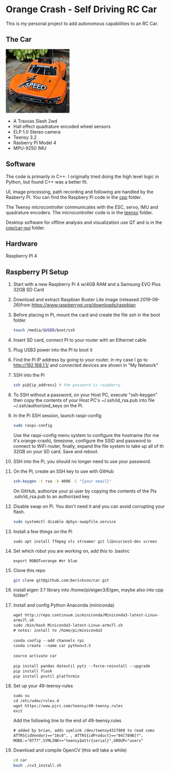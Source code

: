 #  Orange Crash - Self Driving RC Car
This is my personal project to add autonomous capabilities to an RC Car.

## The Car

![anaranjado avatar](media/anaranjado_avatar.jpg)

* A Traxxas Slash 2wd
* Hall effect quadrature encoded wheel sensors
* ELP 1.0 Stereo camera
* Teensy 3.2
* Rasberry PI Model 4
* MPU-9250 IMU


## Software

The code is primarily in C++.  I originally tried doing the high level logic in Python, but found C++ was a better fit.

UI, image processing, path recording and following are handled by the Rasberry PI. You can find the Raspbery Pi code in the [cpp](cpp) folder.

The Teensy microcontroller communicates with the ESC, servo, IMU and quadrature encoders.  The microcontroller code is in the [teensy](teensy) folder.

Desktop software for offline analysis and visualization use QT and is in the [cpp/car-gui](cpp/car-gui) folder.

## Hardware
Raspberry PI 4


## Raspberry PI Setup
1. Start with a new Raspberry Pi 4 w/4GB RAM and a Samsung EVO Plus 32GB SD Card
1. Download and extract Raspbian Buster Lite image (released 2019-09-26)from https://www.raspberrypi.org/downloads/raspbian
1. Before placing in Pi, mount the card and create the file ssh in the boot folder
    ```bash
    touch /media/$USER/boot/ssh
    ```
1. Insert SD card, connect PI to your router with an Ethernet cable
1. Plug USB3 power into the PI to boot it
1. Find the Pi IP address by going to your router, in my case I go to http://192.168.1.1/ and connected devices are shown in "My Network"
1.  SSH into the Pi
    ```bash
    ssh pi@{ip_address} # the password is raspberry
    ```
1. To SSH without a password, on your Host PC, execute "ssh-keygen" then copy the contents of your Host PC's ~/.ssh/id_rsa.pub into file ~/.ssh/authorized_keys on the Pi.
1. In the Pi SSH session, launch raspi-config
    ```bash
    sudo raspi-config
    ```
    Use the raspi-config menu system to configure the hostname (for me it's orange-crash), timezone, configure the SSID and password to connect to WiFi router, finally, expand the file system to take up all of th 32GB on your SD card. Save and reboot.
1. SSH into the Pi, you should no longer need to use your password.
1. On the PI, create an SSH key to use with GitHub
    ```bash
    ssh-keygen -t rsa -b 4096 -C "{your email}"
    ```
    On GitHub, authorize your pi user by copying the contents of the Pis .ssh/id_rsa.pub to an authorized key
1. Disable swap on Pi. You don't need it and you can avoid corrupting your flash.
    ```bash
    sudo systemctl disable dphys-swapfile.service
    ```
1. Install a few things on the Pi
    ```
    sudo apt install ffmpeg vlc streamer git libncurses5-dev screen

    ```
1. Set which robot you are working on, add this to .bashrc
    ```
    export ROBOT=orange #or blue
    ```

1. Clone this repo
    ```bash
    git clone git@github.com:berickson/car.git
    ```
1. install eigen 3.? library into /home/pi/eigen3/Eigen, maybe also into cpp folder?
1. Install and config Python Anaconda (miniconda)
    ```
    wget http://repo.continuum.io/miniconda/Miniconda3-latest-Linux-armv7l.sh
    sudo /bin/bash Miniconda3-latest-Linux-armv7l.sh
    # notes: install to /home/pi/miniconda3

    conda config --add channels rpi
    conda create --name car python=3.5

    source activate car

    pip install pandas dateutil pytz --force-reinstall --upgrade
    pip install flask
    pip install psutil platformio
   
    ```
1. Set up your 49-teensy-rules
    ```
    sudo su
    cd /etc/udev/rules.d
    wget https://www.pjrc.com/teensy/49-teensy.rules
    exit
    ```
    Add the following line to the end of 49-teensy.rules
    ```
    # added by brian, adds symlink /dev/teensy4317960 to read coms
    ATTRS{idVendor}=="16c0", , ATTRS{idProduct}=="04[789B]?", MODE:="0777",SYMLINK+="teensy$attr{serial}",GROUP="users"
    ```
1. Download and compile OpenCV (this will take a while)
    ```bash
    cd car
    bash ./cv3_install.sh
    ```

